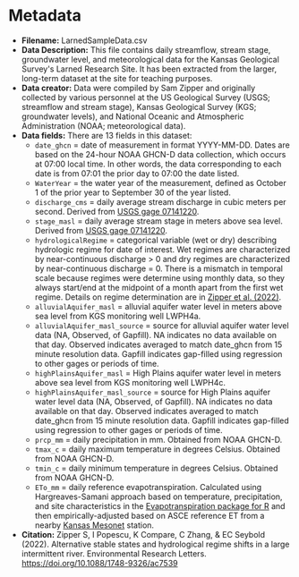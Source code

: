 # Metadata

 - **Filename:** LarnedSampleData.csv
 - **Data Description:** This file contains daily streamflow, stream stage, groundwater level, and meteorological data for the Kansas Geological Survey's Larned Research Site. It has been extracted from the larger, long-term dataset at the site for teaching purposes.
 - **Data creator:** Data were compiled by Sam Zipper and originally collected by various personnel at the US Geological Survey (USGS; streamflow and stream stage), Kansas Geological Survey (KGS; groundwater levels), and National Oceanic and Atmospheric Administration (NOAA; meteorological data).
 - **Data fields:** There are 13 fields in this dataset:
	 - `date_ghcn` = date of measurement in format YYYY-MM-DD. Dates are based on the 24-hour NOAA GHCN-D data collection, which occurs at 07:00 local time. In other words, the data corresponding to each date is from 07:01 the prior day to 07:00 the date listed.
	 - `WaterYear` = the water year of the measurement, defined as October 1 of the prior year to September 30 of the year listed.
	 - `discharge_cms` = daily average stream discharge in cubic meters per second. Derived from [USGS gage 07141220](https://waterdata.usgs.gov/nwis/uv?site_no=07141220).
	 - `stage_masl` = daily average stream stage in meters above sea level. Derived from [USGS gage 07141220](https://waterdata.usgs.gov/nwis/uv?site_no=07141220).
	 - `hydrologicalRegime` = categorical variable (wet or dry) describing hydrologic regime for date of interest. Wet regimes are characterized by near-continuous discharge > 0 and dry regimes are characterized by near-continuous discharge = 0. There is a mismatch in temporal scale because regimes were determine using monthly data, so they always start/end at the midpoint of a month apart from the first wet regime. Details on regime determination are in [Zipper et al. (2022)](https://doi.org/10.1088/1748-9326/ac7539). 
	 - `alluvialAquifer_masl` = alluvial aquifer water level in meters above sea level from KGS monitoring well LWPH4a. 
	 - `alluvialAquifer_masl_source` = source for alluvial aquifer water level data (NA, Observed, of Gapfill). NA indicates no data available on that day. Observed indicates averaged to match date_ghcn from 15 minute resolution data. Gapfill indicates gap-filled using regression to other gages or periods of time.
	 - `highPlainsAquifer_masl` = High Plains aquifer water level in meters above sea level from KGS monitoring well LWPH4c. 
	 - `highPlainsAquifer_masl_source` = source for High Plains aquifer water level data (NA, Observed, of Gapfill). NA indicates no data available on that day. Observed indicates averaged to match date_ghcn from 15 minute resolution data. Gapfill indicates gap-filled using regression to other gages or periods of time.
	 - `prcp_mm` = daily precipitation in mm. Obtained from NOAA GHCN-D.
	 - `tmax_c` = daily maximum temperature in degrees Celsius. Obtained from NOAA GHCN-D.
	 - `tmin_c` = daily minimum temperature in degrees Celsius. Obtained from NOAA GHCN-D.
	 - `ETo_mm` = daily reference evapotranspiration. Calculated using Hargreaves-Samani approach based on temperature, precipitation, and site characteristics in the [Evapotranspiration package for R](https://cran.r-project.org/package=Evapotranspiration) and then empirically-adjusted based on ASCE reference ET from a nearby [Kansas Mesonet](http://mesonet.k-state.edu/) station.
 - **Citation:** Zipper S, I Popescu, K Compare, C Zhang, & EC Seybold (2022). Alternative stable states and hydrological regime shifts in a large intermittent river. Environmental Research Letters. https://doi.org/10.1088/1748-9326/ac7539